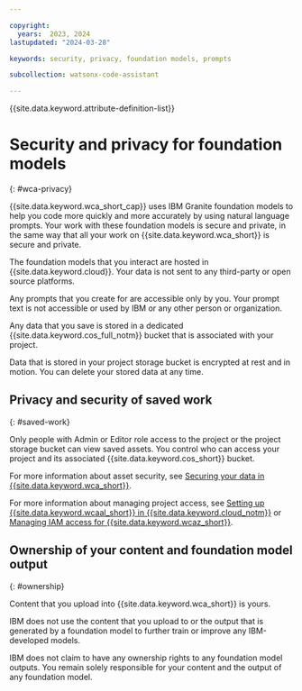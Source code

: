 ```yaml
---

copyright:
  years:  2023, 2024
lastupdated: "2024-03-28"

keywords: security, privacy, foundation models, prompts

subcollection: watsonx-code-assistant

---
```


{{site.data.keyword.attribute-definition-list}}


# Security and privacy for foundation models
{: #wca-privacy}

{{site.data.keyword.wca_short_cap}} uses IBM Granite foundation models to help you code more quickly and more accurately by using natural language prompts. Your work with these foundation models is secure and private, in the same way that all your work on {{site.data.keyword.wca_short}} is secure and private.

The foundation models that you interact are hosted in {{site.data.keyword.cloud}}. Your data is not sent to any third-party or open source platforms.

Any prompts that you create for are accessible only by you. Your prompt text is not accessible or used by IBM or any other person or organization.

Any data that you save is stored in a dedicated {{site.data.keyword.cos_full_notm}} bucket that is associated with your project.

Data that is stored in your project storage bucket is encrypted at rest and in motion. You can delete your stored data at any time.

## Privacy and security of saved work
{: #saved-work}



Only people with Admin or Editor role access to the project or the project storage bucket can view saved assets. You control who can access your project and its associated {{site.data.keyword.cos_short}} bucket.

For more information about asset security, see [Securing your data in {{site.data.keyword.wca_short}}](/docs/watsonx-code-assistant?topic=watsonx-code-assistant-mng-data).

For more information about managing project access, see [Setting up {{site.data.keyword.wcaal_short}} in {{site.data.keyword.cloud_notm}}](/docs/watsonx-code-assistant?topic=watsonx-code-assistant-cloud-setup-a) or [Managing IAM access for {{site.data.keyword.wcaz_short}}](/docs/watsonx-code-assistant?topic=watsonx-code-assistant-wca-iam).

## Ownership of your content and foundation model output
{: #ownership}

Content that you upload into {{site.data.keyword.wca_short}} is yours.

IBM does not use the content that you upload to or the output that is generated by a foundation model to further train or improve any IBM-developed models.

IBM does not claim to have any ownership rights to any foundation model outputs. You remain solely responsible for your content and the output of any foundation model.
